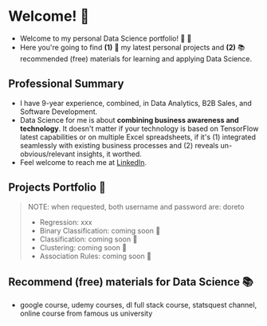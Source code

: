 # Welcome! :tada:

* Welcome to my personal Data Science portfolio! :rocket: :wave: 
* Here you're going to find **(1)** :triangular_flag_on_post: my latest personal projects and **(2)** :books: recommended (free) materials for learning and applying Data Science.

## Professional Summary
* I have 9-year experience, combined, in Data Analytics, B2B Sales, and Software Development.
* Data Science for me is about **combining business awareness and technology**. It doesn't matter if your technology is based on TensorFlow latest capabilities or on multiple Excel spreadsheets, if it's (1) integrated seamlessly with existing business processes and (2) reveals un-obvious/relevant insights, it worthed. 
* Feel welcome to reach me at [LinkedIn](https://www.linkedin.com/in/fernandodoreto/).

## Projects Portfolio :triangular_flag_on_post:
> NOTE: when requested, both username and password are: doreto
> * Regression: xxx
> * Binary Classification: coming soon :construction:
> * Classification: coming soon :construction:
> * Clustering: coming soon :construction:
> * Association Rules: coming soon :construction:

## Recommend (free) materials for Data Science :books:
* google course, udemy courses, dl full stack course, statsquest channel, online course from famous us university
